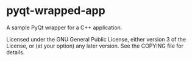 pyqt-wrapped-app
================

A sample PyQt wrapper for a C++ application.

Licensed under the GNU General Public License, either version 3 of the License,
or (at your option) any later version. See the COPYING file for details.
